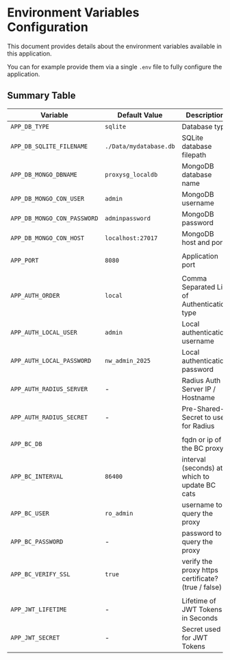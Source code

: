 # Environment Variables Configuration

This document provides details about the environment variables available in this application.

You can for example provide them via a single `.env` file to fully configure the application.

## Summary Table

| Variable                    | Default Value          | Description                                        | Dependencies                     |
|-----------------------------|------------------------|----------------------------------------------------|----------------------------------|
| `APP_DB_TYPE`               | `sqlite`               | Database type                                      | -                                |
| `APP_DB_SQLITE_FILENAME`    | `./Data/mydatabase.db` | SQLite database filepath                           | Requires `APP_DB_TYPE=sqlite`    |
| `APP_DB_MONGO_DBNAME`       | `proxysg_localdb`      | MongoDB database name                              | Requires `APP_DB_TYPE=mongodb`   |
| `APP_DB_MONGO_CON_USER`     | `admin`                | MongoDB username                                   | Requires `APP_DB_TYPE=mongodb`   |
| `APP_DB_MONGO_CON_PASSWORD` | `adminpassword`        | MongoDB password                                   | Requires `APP_DB_TYPE=mongodb`   |
| `APP_DB_MONGO_CON_HOST`     | `localhost:27017`      | MongoDB host and port                              | Requires `APP_DB_TYPE=mongodb`   |
|                             |                        |                                                    |                                  |
| `APP_PORT`                  | `8080`                 | Application port                                   | -                                |
|                             |                        |                                                    |                                  |
| `APP_AUTH_ORDER`            | `local`                | Comma Separated List of Authentication type        | -                                |
| `APP_AUTH_LOCAL_USER`       | `admin`                | Local authentication username                      | Requires `APP_AUTH_ORDER=local`  |
| `APP_AUTH_LOCAL_PASSWORD`   | `nw_admin_2025`        | Local authentication password                      | Requires `APP_AUTH_ORDER=local`  |
| `APP_AUTH_RADIUS_SERVER`    | -                      | Radius Auth Server IP / Hostname                   | Requires `APP_AUTH_ORDER=radius` |
| `APP_AUTH_RADIUS_SECRET`    | -                      | Pre-Shared-Secret to use for Radius                | Requires `APP_AUTH_ORDER=radius` |
|                             |                        |                                                    |                                  |
| `APP_BC_DB`                 |                        | fqdn or ip of the BC proxy                         |                                  |
| `APP_BC_INTERVAL`           | `86400`                | interval (seconds) at which to update BC cats      | Requires `APP_BC_INTERVAL`       |
| `APP_BC_USER`               | `ro_admin`             | username to query the proxy                        | Requires `APP_BC_INTERVAL`       |
| `APP_BC_PASSWORD`           | -                      | password to query the proxy                        | Requires `APP_BC_INTERVAL`       |
| `APP_BC_VERIFY_SSL`         | `true`                 | verify the proxy https certificate? (true / false) | Requires `APP_BC_INTERVAL`       |
|                             |                        |                                                    |                                  |
| `APP_JWT_LIFETIME`          | -                      | Lifetime of JWT Tokens in Seconds                  |                                  |
| `APP_JWT_SECRET`            | -                      | Secret used for JWT Tokens                         |                                  |
